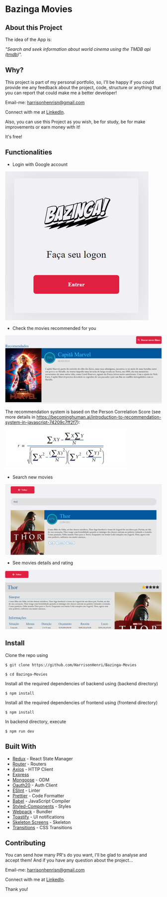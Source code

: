 # Bazinga Movies

## About this Project

The idea of the App is:

_"Search and seek information about world cinema using the TMDB api ([tmdb](https://developers.themoviedb.org/3))"._

## Why?

This project is part of my personal portfolio, so, I'll be happy if you could provide me any feedback about the project, code, structure or anything that you can report that could make me a better developer!

Email-me: harrisonhenrisn@gmail.com

Connect with me at [LinkedIn](https://linkedin.com/in/harrison-henri-dos-santos-nascimento-a6ba33112).

Also, you can use this Project as you wish, be for study, be for make improvements or earn money with it!

It's free!

## Functionalities

- Login with Google account

![](assets/login.PNG)

- Check the movies recommended for you

![](assets/profile.PNG)

The recommendation system is based on the Person Correlation Score (see more details in https://becominghuman.ai/introduction-to-recommendation-system-in-javascript-74209c7ff2f7):

![](assets/person.PNG)

- Search new movies

![](assets/search.PNG)

- See movies details and rating

![](assets/details.PNG)

## Install

Clone the repo using

```
$ git clone https://github.com/HarrisonHenri/Bazinga-Movies
```

```
$ cd Bazinga-Movies
```

Install all the required dependencies of backend using (backend directory)

```
$ npm install
```

Install all the required dependencies of frontend using (frontend directory)

```
$ npm install
```

In backend directory, execute

```
$ npm run dev
```

## Built With

- [Redux](https://redux.js.org/) - React State Manager
- [Router](https://github.com/ReactTraining/react-router) - Routers
- [Axios](https://github.com/axios/axios) - HTTP Client
- [Express](https://github.com/expressjs/express)
- [Mongoose](https://github.com/Automattic/mongoose) - ODM
- [Oauth20](https://github.com/jaredhanson/passport-google-oauth2) - Auth Client
- [ESlint](https://eslint.org/) - Linter
- [Prettier](https://prettier.io/) - Code Formatter
- [Babel](https://babeljs.io/) - JavaScript Compiler
- [Styled-Components](https://www.styled-components.com/) - Styles
- [Webpack](https://github.com/webpack/webpack) - Bundler
- [Toastify](https://github.com/fkhadra/react-toastify) - UI notifications
- [Skeleton Screens](https://github.com/ToddWebDev/react-loading-skeleton) - Skeleton
- [Transitions](https://github.com/reactjs/react-transition-group) - CSS Transitions

## Contributing

You can send how many PR's do you want, I'll be glad to analyse and accept them! And if you have any question about the project...

Email-me: harrisonhenrisn@gmail.com

Connect with me at [LinkedIn](https://linkedin.com/in/harrison-henri-dos-santos-nascimento-a6ba33112).

Thank you!
